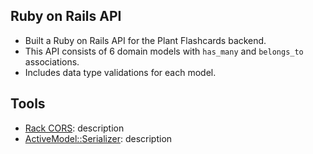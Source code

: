 ## Ruby on Rails API
* Built a Ruby on Rails API for the Plant Flashcards backend.
* This API consists of 6 domain models with `has_many` and `belongs_to` associations.
* Includes data type validations for each model. 

## Tools

* [Rack CORS](https://github.com/cyu/rack-cors): description
* [ActiveModel::Serializer](https://github.com/rails-api/active_model_serializers): description
